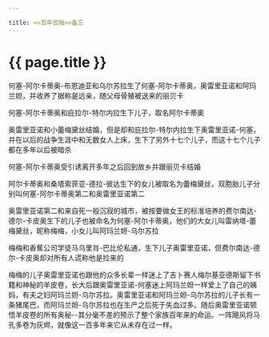 ```yaml
---

title: <<百年孤独>>备忘
---
```


{{ page.title }}
===============

何塞-阿尔卡蒂奥-布恩迪亚和乌尔苏拉生了何塞-阿尔卡蒂奥，奥雷里亚诺和阿玛兰妲，并收养了据称是远亲，随父母骨殖被送来的丽贝卡

何塞-阿尔卡蒂奥和庇拉尔-特尔内拉生下儿子，取名阿尔卡蒂奥

奥雷里亚诺和小蕾梅黛丝结婚，但是却和庇拉尔-特尔内拉生下奥雷里亚诺-何塞，并在以后的战争生涯中和无数女人上床，生下了另外十七个儿子，而这十七个儿子都在多年以后被暗杀

何塞-阿尔卡蒂奥受引诱离开多年之后回到故乡并跟丽贝卡结婚

阿尔卡蒂奥和桑塔索菲亚-德拉-彼达生下的女儿被取名为蕾梅黛丝，双胞胎儿子分别叫何塞-阿尔卡蒂奥第二和奥雷里亚诺第二

奥雷里亚诺第二和来自死一般沉寂的城市，被按要做女王的标准培养的费尔南达-德尔-卡皮奥生下的儿子也被命名为何塞-阿尔卡蒂奥，他们的大女儿叫雷纳塔-蕾梅黛丝，昵称梅梅，小女儿叫阿玛兰妲-乌尔苏拉

梅梅和香蕉公司学徒马乌里肖-巴比伦私通，生下儿子奥雷里亚诺，但费尔南达-德尔-卡皮奥却对所有人谎称他是捡来的

梅梅的儿子奥雷里亚诺也跟他的众多长辈一样迷上了吉卜赛人梅尔基亚德斯留下书籍和神秘的羊皮卷，长大后跟奥雷里亚诺-何塞迷上阿玛兰妲一样爱上了自己的姨妈，有夫之妇阿玛兰妲-乌尔苏拉。奥雷里亚诺和阿玛兰妲-乌尔苏拉的儿子长有一条猪尾巴，而阿玛兰妲-乌尔苏拉也在生产之后死于失血过多。随后奥雷里亚诺顿悟羊皮卷的所有奥秘--其分毫不差的预示了整个家族百年来的命运。一阵飓风将马孔多卷为灰烬，就像这一百多年来它从未存在过一样。

